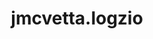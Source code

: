 ---
community-project: true
title: jmcvetta.logzio
project-url: https://github.com/jmcvetta/ansible-logzio
logo:
  logofile: ansible.svg
  orientation: vertical
shipping-summary:
  data-source: Ansible
---
